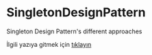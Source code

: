 # SingletonDesignPattern
Singleton  Design Pattern's different approaches

İlgili yazıya gitmek için <a href='https://github.com/oguzhancagliyan/SingletonDesignPattern/issues/1'>tıklayın</a>
 
